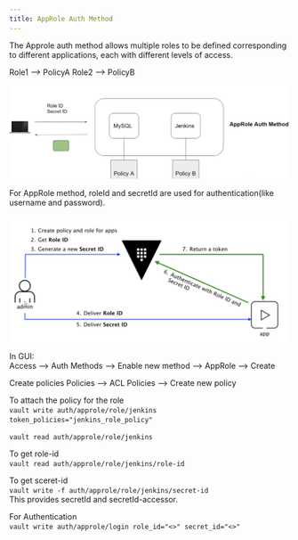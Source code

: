 ```yaml
---
title: AppRole Auth Method
---
```


The Approle auth method allows multiple roles to be defined corresponding to different applications, each with different levels of access.  

Role1 --> PolicyA
Role2 --> PolicyB

![approle](./Images/approle.png)

For AppRole method, roleId and secretId are used for authentication(like username and password).

![approle-1](./Images/approle-1.png)

In GUI:   
Access --> Auth Methods --> Enable new method --> AppRole --> Create

Create policies
Policies --> ACL Policies -->  Create new policy

To attach the policy for the role   
`vault write auth/approle/role/jenkins token_policies="jenkins_role_policy"`    

`vault read auth/approle/role/jenkins`  

To get role-id  
`vault read auth/approle/role/jenkins/role-id`   

To get sceret-id   
`vault write -f auth/approle/role/jenkins/secret-id`  
This provides secretId and secretId-accessor.  

For Authentication   
`vault write auth/approle/login role_id="<>" secret_id="<>"`  

